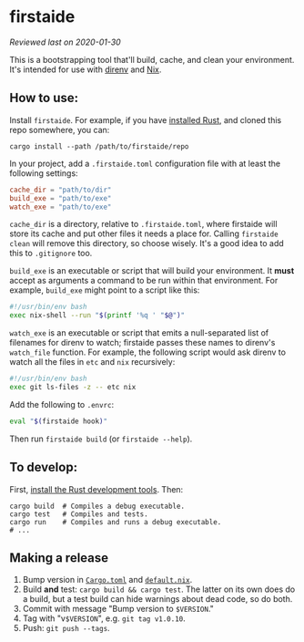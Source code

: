 # firstaide

_Reviewed last on 2020-01-30_

This is a bootstrapping tool that'll build, cache, and clean your environment.
It's intended for use with [direnv][] and [Nix][].


## How to use:

Install `firstaide`. For example, if you have [installed Rust][install-rust],
and cloned this repo somewhere, you can:

```shell
cargo install --path /path/to/firstaide/repo
```

In your project, add a `.firstaide.toml` configuration file with at least the
following settings:

```toml
cache_dir = "path/to/dir"
build_exe = "path/to/exe"
watch_exe = "path/to/exe"
```

`cache_dir` is a directory, relative to `.firstaide.toml`, where firstaide will
store its cache and put other files it needs a place for. Calling `firstaide
clean` will remove this directory, so choose wisely. It's a good idea to add
this to `.gitignore` too.

`build_exe` is an executable or script that will build your environment. It
**must** accept as arguments a command to be run within that environment. For
example, `build_exe` might point to a script like this:

```bash
#!/usr/bin/env bash
exec nix-shell --run "$(printf '%q ' "$@")"
```

`watch_exe` is an executable or script that emits a null-separated list of
filenames for direnv to watch; firstaide passes these names to direnv's
`watch_file` function. For example, the following script would ask direnv to
watch all the files in `etc` and `nix` recursively:

```bash
#!/usr/bin/env bash
exec git ls-files -z -- etc nix
```

Add the following to `.envrc`:

```bash
eval "$(firstaide hook)"
```

Then run `firstaide build` (or `firstaide --help`).


## To develop:

First, [install the Rust development tools][install-rust]. Then:

```shell
cargo build  # Compiles a debug executable.
cargo test   # Compiles and tests.
cargo run    # Compiles and runs a debug executable.
# ...
```


[install-rust]: https://www.rust-lang.org/tools/install
[direnv]: https://direnv.net/
[nix]: https://nixos.org/nix/


## Making a release

1. Bump version in [`Cargo.toml`](Cargo.toml) and [`default.nix`](default.nix).
2. Build **and** test: `cargo build && cargo test`. The latter on its own does
   do a build, but a test build can hide warnings about dead code, so do both.
3. Commit with message "Bump version to `$VERSION`."
4. Tag with "v`$VERSION`", e.g. `git tag v1.0.10`.
5. Push: `git push --tags`.
